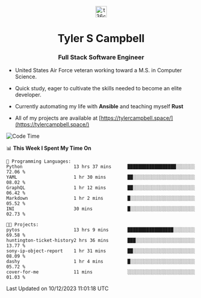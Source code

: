 <p align="center">
<a href="https://www.linkedin.com/in/t36campbell" target="blank"><img align="center" src="https://ik.imagekit.io/t36campbell/Portfolio/linkedin.png.original_m8bbGgPh6.png" alt="t36campbell" height="30" width="30" /></a>
</p>
<h1 align="center">Tyler S Campbell</h1>
<h3 align="center">Full Stack Software Engineer</h3>

* United States Air Force veteran working toward a M.S. in Computer Science.

* Quick study, eager to cultivate the skills needed to become an elite developer.

* Currently automating my life with **Ansible** and teaching myself **Rust**

* All of my projects are available at [https://tylercampbell.space/](https://tylercampbell.space/)

<!--START_SECTION:waka-->
![Code Time](http://img.shields.io/badge/Code%20Time-3%2C028%20hrs%209%20mins-blue)

📊 **This Week I Spent My Time On** 

```text
💬 Programming Languages: 
Python                   13 hrs 37 mins      ██████████████████░░░░░░░   72.06 % 
YAML                     1 hr 30 mins        ██░░░░░░░░░░░░░░░░░░░░░░░   08.02 % 
GraphQL                  1 hr 12 mins        ██░░░░░░░░░░░░░░░░░░░░░░░   06.42 % 
Markdown                 1 hr 2 mins         █░░░░░░░░░░░░░░░░░░░░░░░░   05.52 % 
INI                      30 mins             █░░░░░░░░░░░░░░░░░░░░░░░░   02.73 % 

🐱‍💻 Projects: 
pytos                    13 hrs 9 mins       █████████████████░░░░░░░░   69.58 % 
huntington-ticket-history2 hrs 36 mins       ███░░░░░░░░░░░░░░░░░░░░░░   13.77 % 
sony-ip-object-report    1 hr 31 mins        ██░░░░░░░░░░░░░░░░░░░░░░░   08.09 % 
dashy                    1 hr 4 mins         █░░░░░░░░░░░░░░░░░░░░░░░░   05.72 % 
cover-for-me             11 mins             ░░░░░░░░░░░░░░░░░░░░░░░░░   01.03 % 
```


 Last Updated on 10/12/2023 11:01:18 UTC
<!--END_SECTION:waka-->
